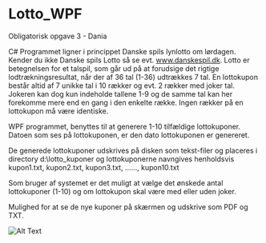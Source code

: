 # Lotto_WPF
Obligatorisk opgave 3 - Dania

C# Programmet ligner i princippet Danske spils lynlotto om lørdagen. Kender du ikke Danske spils Lotto så se
evt. www.danskespil.dk. Lotto er betegnelsen for et talspil, som går ud på at forudsige det rigtige
lodtrækningsresultat, når der af 36 tal (1-36) udtrækkes 7 tal.
En lottokupon består altid af 7 unikke tal i 10 rækker og evt. 2 rækker med joker tal. Jokeren kan dog kun
indeholde tallene 1-9 og de samme tal kan her forekomme mere end en gang i den enkelte række. Ingen
rækker på en lottokupon må være identiske.

WPF programmet, benyttes til at generere 1-10 tilfældige lottokuponer. Datoen som ses på lottokuponen, er den dato lottokuponen er genereret.

De generede lottokuponer udskrives på disken som tekst-filer og placeres i directory d:\lotto_kuponer 
og lottokuponerne navngives henholdsvis kupon1.txt, kupon2.txt, kupon3.txt, ……, kupon10.txt

Som bruger af systemet er det muligt at vælge det ønskede antal lottokuponer (1-10) og om lottokupon skal være med eller uden joker.

Mulighed for at se de nye kuponer på skærmen og udskrive som PDF og TXT.

![Alt Text](https://i.imgur.com/OAnDN0w.gif)

